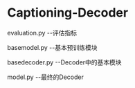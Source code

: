 # Captioning-Decoder

evaluation.py    --评估指标

basemodel.py     --基本预训练模块

basedecoder.py   --Decoder中的基本模块

model.py         --最终的Decoder
